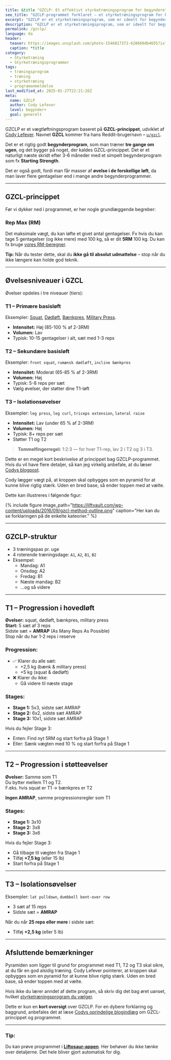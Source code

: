 ```yaml
---
title: &title "GZCLP: Et effektivt styrketræningsprogram for begyndere"
seo_title: "GZCLP-programmet forklaret – et styrketræningsprogram for begyndere"
excerpt: "GZCLP er et styrketræningsprogram, som er ideelt for begyndere efter fx Starting Strength. Få en komplet forklaring af principper, progression og opbygning."
description: "GZCLP er et styrketræningsprogram, som er ideelt for begyndere efter fx Starting Strength. Få en komplet forklaring af principper, progression og opbygning."
permalink: /gzclp/
language: da
header:
  teaser: https://images.unsplash.com/photo-1546817372-628669db4655?ixlib=rb-4.0.3&ixid=M3wxMjA3fDB8MHxwaG90by1wYWdlfHx8fGVufDB8fHx8fA%3D%3D&auto=format&fit=crop&h=300&w=400&q=10
  caption: *title
category:
  - Styrketræning
  - Styrketræningsprogrammer
tags:
  - træningsprogram
  - træning
  - styrketræning
  - programanmeldelse
last_modified_at: 2025-01-27T22:21:26Z
meta:
  name: GZCLP
  author: Cody Lefever
  level: begynder+
  goal: generelt
---
```


GZCLP er et vægtløftningsprogram baseret på **GZCL-princippet**, udviklet af [Cody Lefever](https://www.gainzfever.com/). Navnet **GZCL** kommer fra hans Reddit-brugernavn – [`u/gzcl`](https://www.reddit.com/u/gzcl).  

Det er et rigtig godt **begynderprogram**, som man træner **tre gange om ugen**, og det bygger på noget, der kaldes GZCL-princippet. Det er et naturligt næste skridt efter 3-6 måneder med et simpelt begynderprogram som fx **Starting Strength**.  

Det er også godt, fordi man får masser af **øvelse i de forskellige løft**, da man laver flere gentagelser end i mange andre begynderprogrammer.

---

## GZCL-princippet

Før vi dykker ned i programmet, er her nogle grundlæggende begreber:

### Rep Max (RM)

Det maksimale vægt, du kan løfte et givet antal gentagelser. Fx hvis du kan tage 5 gentagelser (og ikke mere) med 100 kg, så er dit **5RM** 100 kg. Du kan fx bruge [vores RM-beregner](/rm-beregner/).

**Tip:** Når du tester dette, skal du **ikke gå til absolut udmattelse** – stop når du ikke længere kan holde god teknik.

---

## Øvelsesniveauer i GZCL

Øvelser opdeles i tre niveauer (tiers):

### T1 – Primære basisløft

Eksempler: [Squat](/squat/), [Dødløft](/oevelse/konventionel-doedloeft/), [Bænkpres](/oevelse/baenkpres/), [Military Press](/oevelse/military-press/).

- **Intensitet:** Høj (85-100 % af 2-3RM)  
- **Volumen:** Lav  
- Typisk: 10-15 gentagelser i alt, sæt med 1-3 reps

### T2 – Sekundære basisløft

Eksempler: `front squat`, `rumænsk dødløft`, `incline bænkpres`  

- **Intensitet:** Moderat (65-85 % af 2-3RM)  
- **Volumen:** Høj  
- Typisk: 5-8 reps per sæt  
- Vælg øvelser, der støtter dine T1-løft

### T3 – Isolationsøvelser

Eksempler: `leg press`, `leg curl`, `triceps extension`, `lateral raise`  

- **Intensitet:** Lav (under 65 % af 2-3RM)  
- **Volumen:** Høj  
- Typisk: 8+ reps per sæt  
- Støtter T1 og T2

> **Tommelfingerregel:** 1:2:3 — for hver T1-rep, lav 2 i T2 og 3 i T3.

Dette er en meget kort beskrivelse af princippet bag GZCLP-programmet. Hvis du vil have flere detaljer, så kan jeg virkelig anbefale, at du læser [Codys blogpost](https://swoleateveryheight.blogspot.com/2012/11/the-gzcl-method-for-powerlifting.html).

<aside markdown="1" class="pull-quote">
Cody lægger vægt på, at kroppen skal opbygges som en pyramid for at kunne blive rigtig stærk. Uden en bred base, så ender toppen med at vælte.
</aside>

Dette kan illustreres i følgende figur:

{% include figure image_path="https://liftvault.com/wp-content/uploads/2016/09/gzcl-method-outline.png" caption="Her kan du se forklaringen på de enkelte kateorier." %}

---

## GZCLP-struktur

- 3 træningspas pr. uge  
- 4 roterende træningsdage: `A1`, `A2`, `B1`, `B2`  
- Eksempel:
  - Mandag: A1  
  - Onsdag: A2  
  - Fredag: B1  
  - Næste mandag: B2  
  - ...og så videre

---

## T1 – Progression i hovedløft

**Øvelser:** squat, dødløft, bænkpres, military press  
**Start:** 5 sæt af 3 reps  
Sidste sæt = **AMRAP** (As Many Reps As Possible)  
Stop når du har 1-2 reps i reserve

### Progression:

- ✅ Klarer du alle sæt:
  - +2,5 kg (bænk & military press)  
  - +5 kg (squat & dødløft)
- ❌ Klarer du ikke:
  - Gå videre til næste stage

### Stages:

- **Stage 1:** 5x3, sidste sæt AMRAP  
- **Stage 2:** 6x2, sidste sæt AMRAP  
- **Stage 3:** 10x1, sidste sæt AMRAP  

Hvis du fejler Stage 3:

- Enten: Find nyt 5RM og start forfra på Stage 1  
- Eller: Sænk vægten med 10 % og start forfra på Stage 1

---

## T2 – Progression i støtteøvelser

**Øvelser:** Samme som T1  
Du bytter mellem T1 og T2.  
F.eks. hvis squat er T1 → bænkpres er T2  

**Ingen AMRAP**, samme progressionsregler som T1

### Stages:

- **Stage 1:** 3x10  
- **Stage 2:** 3x8  
- **Stage 3:** 3x6  

Hvis du fejler Stage 3:

- Gå tilbage til vægten fra Stage 1  
- Tilføj **+7,5 kg** (eller 15 lb)  
- Start forfra på Stage 1

---

## T3 – Isolationsøvelser

Eksempler: `lat pulldown`, `dumbbell bent-over row`  

- 3 sæt af 15 reps  
- Sidste sæt = **AMRAP**

Når du når **25 reps eller mere** i sidste sæt:

- Tilføj **+2,5 kg** (eller 5 lb)

---

## Afsluttende bemærkninger

Pyramiden som ligger til grund for programmet med T1, T2 og T3 skal sikre, at du får en god alsidig træning. Cody Lefever pointerer, at kroppen skal opbygges som en pyramid for at kunne blive rigtig stærk. Uden en bred base, så ender toppen med at vælte.

Hvis ikke du lærer anndet af dette program, så skriv dig det bag øret uanset, hvilket [styrketræningsprogram du vælger](/vaelg-traeningsprogram/).

Dette er kun en **kort oversigt** over GZCLP. For en dybere forklaring og baggrund, anbefales det at læse [Codys oprindelige blogindlæg](https://swoleateveryheight.blogspot.com/2016/02/gzcl-applications-adaptations.html) om GZCL-princippet og programmet.

---

### Tip:

Du kan prøve programmet i **[Liftosaur-appen](/liftosaur/)**. Her behøver du ikke tænke over detaljerne. Det hele bliver gjort automatisk for dig.